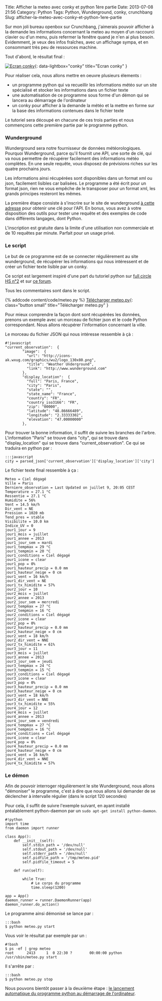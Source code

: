 Title: Afficher la meteo avec conky et python 1ère partie
Date: 2013-07-08 21:56
Category: Python
Tags: Python, Wunderground, conky, crunchbang
Slug: afficher-la-meteo-avec-conky-et-python-1ere-partie

Sur mon joli bureau openbox sur Crunchbang, j'aimerais pouvoir afficher à la demande les informations concernant la meteo au moyen d'un raccourci clavier ou d'un menu, puis refermer la fenêtre quand je n'en ai plus besoin. Evidemment, je veux des infos fraîches, avec un affichage sympa, et en consommant très peu de ressources machine.

Tout d'abord, le résultat final :

[![Ecran conky]({static}/images/conky_meteo.png "Ecran conky")]({static}/images/conky_meteo.png){: data-lightbox="conky" title="Ecran conky" }

Pour réaliser cela, nous allons mettre en oeuvre plusieurs élements :

- un programme python qui va recueillir les informations météo sur un site spécialisé et stocker les informations dans un fichier texte
- une automatisation de ce programme sous forme d'un démon qui se lancera au démarrage de l'ordinateur
- un conky pour afficher à la demande la météo et la mettre en forme sur la base des informations contenues dans le fichier texte

Le tutoriel sera découpé en chacune de ces trois parties et nous commençons cette première partie par le programme python.

### Wunderground

Wunderground sera notre fournisseur de données météorologiques. Pourquoi Wunderground, parce qu'il fournit une API, une sorte de clé, qui va nous permettre de récupérer facilement des informations météo complètes. En une seule requête, vous disposez de prévisions riches sur les quatre prochains jours.

Les informations ainsi récupérées sont disponibles dans un format xml ou json, facilement lisibles car balisées. Le programme a été écrit pour un format json, rien ne vous empêche de le transposer pour un format xml, les grands principes resteront les mêmes.

La première étape consiste à s'inscrire sur le site de wunderground [à cette adresse](http://www.wunderground.com/weather/api/d/login.html "S'inscrire sur Weather Underground") pour obtenir une clé pour l'API. En bonus, vous avez à votre disposition des outils pour tester une requête et des exemples de code dans différents langages, dont Python.

L'inscription est gratuite dans la limite d'une utilisation non commerciale et de 10 requêtes par minute. Parfait pour un usage privé.


### Le script

Le but de ce programme est de se connecter régulièrement au site wunderground, de récupérer les informations qui nous intéressent et de créer un fichier texte lisible par un conky.

Ce script est largement inspiré d'une part du tutoriel python sur [full circle HS n°2](http://www.fullcirclemag.fr/?pages/Numéros) et sur [ce forum](http://www.archlinux.fr/forum/viewtopic.php?t=9981&p=107541).

Tous les commentaires sont dans le script.

{% addcode content/code/meteo.py %}
[Télécharger meteo.py]({static}/code/meteo.py){: class="button small" title="Télécharger meteo.py" }

Pour mieux comprendre la façon dont sont récupérées les données, prenons un exemple avec un morceau de fichier json et le code Python correspondant. Nous allons récupérer l'information concernant la ville.

Le morceau du fichier JSON qui nous intéresse ressemble à çà :

	#!javascript
	"current_observation":  {
			"image":  {
			  "url": "http://icons-ak.wxug.com/graphics/wu2/logo_130x80.png",
			  "title": "Weather Underground",
			  "link": "http://www.wunderground.com"
			},
			"display_location":  {
			  "full": "Paris, France",
			  "city": "Paris",
			  "state": "",
			  "state_name": "France",
			  "country": "FR",
			  "country_iso3166": "FR",
			  "zip": "00000",
			  "latitude": "48.86666489",
			  "longitude": "2.33333302",
			  "elevation": "47.00000000"
			},

Pour trouver la bonne information, il suffit de suivre les branches de l'arbre. L'information "Paris" se trouve dans "city", qui se trouve dans "display_location" qui se trouve dans "current_observation". Ce qui se traduira en python par :

	:::javascript
    city = parsed_json['current_observation']['display_location']['city']

Le fichier texte final ressemble à ça :

	Meteo = Ciel dégagé
	Ville = Paris
	Derniere_observation = Last Updated on juillet 9, 20:05 CEST
	Temperature = 27.1 °C
	Ressentie = 27.1 °C
	Humidite = 56%
	Vent = 14.5 km/h
	Dir_vent = NE
	Pression = 1020 mb
	Tend_pres = stable
	Visibilite = 10.0 km
	Indice_UV = 0
	jour1_jour = 9
	jour1_mois = juillet
	jour1_annee = 2013
	jour1_jour_sem = mardi
	jour1_tempmax = 29 °C
	jour1_tempmin = 20 °C
	jour1_conditions = Ciel dégagé
	jour1_icone = clear
	jour1_pop = 0%
	jour1_hauteur_precip = 0.0 mm
	jour1_hauteur_neige = 0 cm
	jour1_vent = 16 km/h
	jour1_dir_vent = NE
	jour1_tx_himidite = 57%
	jour2_jour = 10
	jour2_mois = juillet
	jour2_annee = 2013
	jour2_jour_sem = mercredi
	jour2_tempmax = 27 °C
	jour2_tempmin = 16 °C
	jour2_conditions = Ciel dégagé
	jour2_icone = clear
	jour2_pop = 0%
	jour2_hauteur_precip = 0.0 mm
	jour2_hauteur_neige = 0 cm
	jour2_vent = 18 km/h
	jour2_dir_vent = NNE
	jour2_tx_himidite = 61%
	jour3_jour = 11
	jour3_mois = juillet
	jour3_annee = 2013
	jour3_jour_sem = jeudi
	jour3_tempmax = 24 °C
	jour3_tempmin = 15 °C
	jour3_conditions = Ciel dégagé
	jour3_icone = clear
	jour3_pop = 0%
	jour3_hauteur_precip = 0.0 mm
	jour3_hauteur_neige = 0 cm
	jour3_vent = 18 km/h
	jour3_dir_vent = NNE
	jour3_tx_himidite = 55%
	jour4_jour = 12
	jour4_mois = juillet
	jour4_annee = 2013
	jour4_jour_sem = vendredi
	jour4_tempmax = 27 °C
	jour4_tempmin = 16 °C
	jour4_conditions = Ciel dégagé
	jour4_icone = clear
	jour4_pop = 0%
	jour4_hauteur_precip = 0.0 mm
	jour4_hauteur_neige = 0 cm
	jour4_vent = 16 km/h
	jour4_dir_vent = NNE
	jour4_tx_himidite = 57%


### Le démon

Afin de pouvoir interroger régulièrement le site Wunderground, nous allons "démoniser" le programme, c'est à dire que nous allons lui demander de se déclencher à intervalle régulier (dans le script 120 secondes)

Pour cela, il suffit de suivre l'exemple suivant, en ayant installé préalablement python-daemon par un `sudo apt-get install python-daemon`.

	#!python
	import time
	from daemon import runner

	class App():
		def __init__(self):
			self.stdin_path = '/dev/null'
			self.stdout_path = '/dev/null'
			self.stderr_path = '/dev/null'
			self.pidfile_path = '/tmp/meteo.pid'
			self.pidfile_timeout = 5

		def run(self):

			while True:
				# Le corps du programme
				time.sleep(1200)

	app = App()
	daemon_runner = runner.DaemonRunner(app)
	daemon_runner.do_action()

Le programme ainsi démonisé se lance par :

	:::bash
    $ python meteo.py start

Vous voir le résultat par exemple par un :

	#!bash
    $ ps -ef | grep meteo
    root      2413     1  0 22:30 ?        00:00:00 python /usr/sbin/meteo.py start

Il s'arrête par :

    :::bash
	$ python meteo.py stop

Nous pouvons bientôt passer à la deuxième étape : [le lancement automatique du programme python au démarrage de l'ordinateur]({filename}/afficher-la-meteo-avec-conky-et-python-2eme-partie.markdown).
